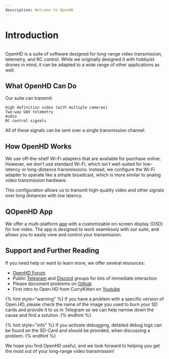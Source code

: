 ```yaml
---
description: Welcome to OpenHD
---
```


# Introduction

&#x20;

<figure><img src=".gitbook/assets/plain_openhd_logo.jpg" alt=""><figcaption></figcaption></figure>

OpenHD is a suite of software designed for long-range video transmission, telemetry, and RC control. While we originally designed it with hobbyist drones in mind, it can be adapted to a wide range of other applications as well.

## What OpenHD Can Do

Our suite can transmit:

```
High definition video (with multiple cameras)
Two-way UAV telemetry
Audio
RC control signals
```

All of these signals can be sent over a single transmission channel.



## How OpenHD Works



We use off-the-shelf Wi-Fi adapters that are available for purchase online. However, we don't use standard Wi-Fi, which isn't well-suited for low-latency or long-distance transmissions. Instead, we configure the Wi-Fi adapter to operate like a simple broadcast, which is more similar to analog video transmission hardware.

This configuration allows us to transmit high-quality video and other signals over long distances with low latency.



## QOpenHD App

We offer a multi-platform [app](https://github.com/OpenHD/QOpenHD/releases) with a customizable on-screen display (OSD) for live video. The app is designed to work seamlessly with our suite, and allows you to easily view and control your transmission.



## Support and Further Reading

If you need help or want to learn more, we offer several resources:

* [OpenHD Forum](https://forum.openhdfpv.org/)
* Public [Telegram](https://t.me/OpenHD\_User) and [Discord](https://discord.gg/P9kXs9N2RP) groups for lots of immediate interaction
* Please document problems on [Github](https://github.com/OpenHD/OpenHD/issues)
* First intro to Open.HD from CurryKitten on [Youtube](https://www.youtube.com/playlist?list=PL7WaECFssECJWfTc0vKYTfUdH5y8UgdI9)

{% hint style="warning" %}
If you have a problem with a specific version of Open.HD, please check the name of the image you used to burn your SD cards and provide it to us in Telegram so we can help narrow down the cause and find a solution.
{% endhint %}

{% hint style="info" %}
If you activate debugging, detailed debug logs can be found on the SD-Card and should be provided, when discussing a problem.
{% endhint %}

We hope you find OpenHD useful, and we look forward to helping you get the most out of your long-range video transmission!
